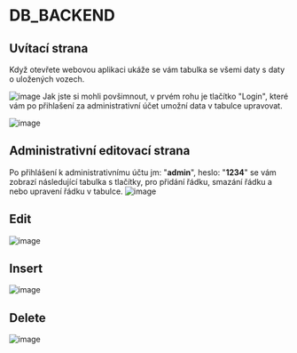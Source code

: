 # DB_BACKEND
## Uvítací strana
Když otevřete webovou aplikaci ukáže se vám tabulka se všemi daty s daty o uložených vozech.

![image](https://user-images.githubusercontent.com/92807683/227720623-2114e1f0-080b-4bd1-b333-9f468788a1d8.png)
Jak jste si mohli povšimnout, v prvém rohu je tlačítko "Login", které vám po přihlašení za administrativní účet umožní data v tabulce upravovat. 

![image](https://user-images.githubusercontent.com/92807683/227720682-9e7fdbd7-6321-4eea-a6fb-2ac9c28e0c1f.png)

## Administrativní editovací strana
Po přihlášení k administrativnímu účtu jm: "**admin**", heslo: "**1234**" se vám zobrazí následující tabulka s tlačítky, pro přidání řádku, smazání řádku a nebo upravení řádku v tabulce.
![image](https://user-images.githubusercontent.com/92807683/227720780-343de787-d5eb-496d-a830-63fd43134ca2.png)

## Edit
![image](https://user-images.githubusercontent.com/92807683/227720736-eaae15fc-875f-444e-babf-d4fbfbe7fed5.png)
## Insert
![image](https://user-images.githubusercontent.com/92807683/227720717-25bd757d-018c-4ccd-a7e0-92ddb9d5cb65.png)
## Delete
![image](https://user-images.githubusercontent.com/92807683/227720698-8bfe003a-89a3-4d86-8269-9942ccfa1847.png)
